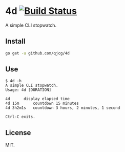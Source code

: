 # 4d [![Build Status][build-logo]][travis-4d]

A simple CLI stopwatch.


## Install

```sh
go get -u github.com/qjcg/4d
```


## Use

```
$ 4d -h
A simple CLI stopwatch.
Usage: 4d [DURATION]

4d		display elapsed time
4d 15m		countdown 15 minutes
4d 3h2m1s	countdown 3 hours, 2 minutes, 1 second

Ctrl-C exits.
```

[build-logo]: https://travis-ci.org/qjcg/4d.svg?branch=master
[travis-4d]: https://travis-ci.org/qjcg/4d


## License

MIT.
